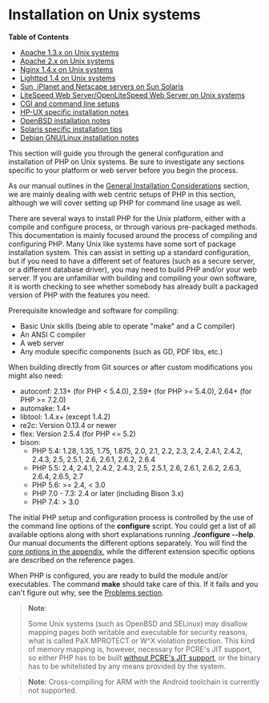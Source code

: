 Installation on Unix systems
============================

**Table of Contents**

-   [Apache 1.3.x on Unix systems](/install/unix/apache.html)
-   [Apache 2.x on Unix systems](/install/unix/apache2.html)
-   [Nginx 1.4.x on Unix systems](/install/unix/nginx.html)
-   [Lighttpd 1.4 on Unix systems](/install/unix/lighttpd-14.html)
-   [Sun, iPlanet and Netscape servers on Sun
    Solaris](/install/unix/sun.html)
-   [LiteSpeed Web Server/OpenLiteSpeed Web Server on Unix
    systems](/install/unix/litespeed.html)
-   [CGI and command line setups](/install/unix/commandline.html)
-   [HP-UX specific installation notes](/install/unix/hpux.html)
-   [OpenBSD installation notes](/install/unix/openbsd.html)
-   [Solaris specific installation tips](/install/unix/solaris.html)
-   [Debian GNU/Linux installation notes](/install/unix/debian.html)

This section will guide you through the general configuration and
installation of PHP on Unix systems. Be sure to investigate any sections
specific to your platform or web server before you begin the process.

As our manual outlines in the
<a href="/install/general.html" class="link">General Installation Considerations</a>
section, we are mainly dealing with web centric setups of PHP in this
section, although we will cover setting up PHP for command line usage as
well.

There are several ways to install PHP for the Unix platform, either with
a compile and configure process, or through various pre-packaged
methods. This documentation is mainly focused around the process of
compiling and configuring PHP. Many Unix like systems have some sort of
package installation system. This can assist in setting up a standard
configuration, but if you need to have a different set of features (such
as a secure server, or a different database driver), you may need to
build PHP and/or your web server. If you are unfamiliar with building
and compiling your own software, it is worth checking to see whether
somebody has already built a packaged version of PHP with the features
you need.

Prerequisite knowledge and software for compiling:

-   <span class="simpara"> Basic Unix skills (being able to operate
    "make" and a C compiler) </span>
-   <span class="simpara"> An ANSI C compiler </span>
-   <span class="simpara"> A web server </span>
-   <span class="simpara"> Any module specific components (such as GD,
    PDF libs, etc.) </span>

When building directly from Git sources or after custom modifications
you might also need:

-   <span class="simpara"> autoconf: 2.13+ (for PHP \< 5.4.0), 2.59+
    (for PHP \>= 5.4.0), 2.64+ (for PHP \>= 7.2.0) </span>
-   <span class="simpara"> automake: 1.4+ </span>
-   <span class="simpara"> libtool: 1.4.x+ (except 1.4.2) </span>
-   <span class="simpara"> re2c: Version 0.13.4 or newer </span>
-   <span class="simpara"> flex: Version 2.5.4 (for PHP \<= 5.2) </span>
-   <span class="simpara"> bison: </span>
    -   <span class="simpara"> PHP 5.4: 1.28, 1.35, 1.75, 1.875, 2.0,
        2.1, 2.2, 2.3, 2.4, 2.4.1, 2.4.2, 2.4.3, 2.5, 2.5.1, 2.6, 2.6.1,
        2.6.2, 2.6.4 </span>
    -   <span class="simpara"> PHP 5.5: 2.4, 2.4.1, 2.4.2, 2.4.3, 2.5,
        2.5.1, 2.6, 2.6.1, 2.6.2, 2.6.3, 2.6.4, 2.6.5, 2.7 </span>
    -   <span class="simpara"> PHP 5.6: \>= 2.4, \< 3.0 </span>
    -   <span class="simpara"> PHP 7.0 - 7.3: 2.4 or later (including
        Bison 3.x) </span>
    -   <span class="simpara"> PHP 7.4: \> 3.0 </span>

The initial PHP setup and configuration process is controlled by the use
of the command line options of the **configure** script. You could get a
list of all available options along with short explanations running
**./configure --help**. Our manual documents the different options
separately. You will find the
<a href="/configure/about.html" class="link">core options in the appendix</a>,
while the different extension specific options are described on the
reference pages.

When PHP is configured, you are ready to build the module and/or
executables. The command **make** should take care of this. If it fails
and you can't figure out why, see the
<a href="/install/problems.html" class="link">Problems section</a>.

> **Note**:
>
> Some Unix systems (such as OpenBSD and SELinux) may disallow mapping
> pages both writable and executable for security reasons, what is
> called PaX MPROTECT or W^X violation protection. This kind of memory
> mapping is, however, necessary for PCRE's JIT support, so either PHP
> has to be built
> <a href="/pcre/setup.html#Installation" class="link">without PCRE's JIT support</a>,
> or the binary has to be whitelisted by any means provided by the
> system.

> **Note**: <span class="simpara"> Cross-compiling for ARM with the
> Android toolchain is currently not supported. </span>
